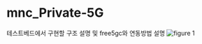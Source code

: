 # mnc_Private-5G
테스트베드에서 구현할 구조 설명 및 free5gc와 연동방법 설명
![figure 1](https://user-images.githubusercontent.com/88416778/130419189-8b2debbb-1090-45da-bf32-c29ebb3b4f2b.png)
